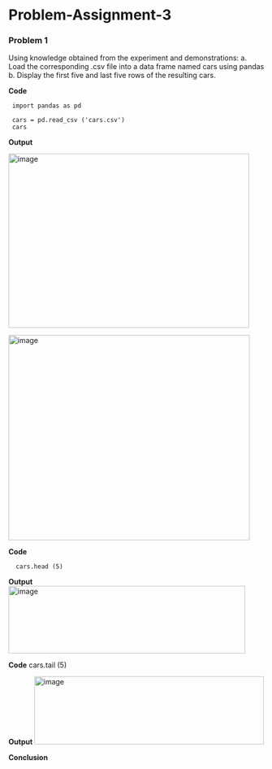 # Problem-Assignment-3

### Problem 1
Using knowledge obtained from the experiment and demonstrations:
  a. Load the corresponding .csv file into a data frame named cars using pandas
  b. Display the first five and last five rows of the resulting cars.

 **Code**

     import pandas as pd

     cars = pd.read_csv ('cars.csv')
     cars
     
 **Output**
  
  <img width="474" height="343" alt="image" src="https://github.com/user-attachments/assets/5a470561-564d-4f87-a82c-c76e5bbb5d4e" /><br/> 

  <img width="475" height="404" alt="image" src="https://github.com/user-attachments/assets/a7068abc-f79c-429e-8925-75a79e7a8b5a" />

**Code**

      cars.head (5)

**Output**
    <img width="466" height="133" alt="image" src="https://github.com/user-attachments/assets/cc2871c3-88ef-4786-b4bb-0657bee7bb64" />

**Code**
      cars.tail (5)

**Output**
    <img width="452" height="134" alt="image" src="https://github.com/user-attachments/assets/85e8f6ae-ee16-4bf7-a409-822752eff86b" />


**Conclusion**


